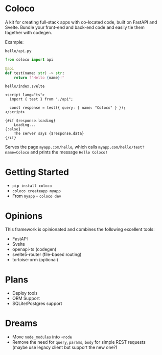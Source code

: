 # Coloco

A kit for creating full-stack apps with co-located code, built on FastAPI and Svelte.  Bundle your front-end and back-end code and easily tie them together with codegen.

Example:

`hello/api.py`
```python
from coloco import api

@api
def test(name: str) -> str:
    return f"Hello {name}!"

```

`hello/index.svelte`
```svelte
<script lang="ts">
  import { test } from "./api";

  const response = test({ query: { name: "Coloco" } });
</script>

{#if $response.loading}
    Loading...
{:else}
    The server says {$response.data}
{/if}
```

Serves the page `myapp.com/hello`, which calls `myapp.com/hello/test?name=Coloco` and prints the message `Hello Coloco!`

# Getting Started

 * `pip install coloco`
 * `coloco createapp myapp`
 * From `myapp` - `coloco dev`

# Opinions

This framework is opinionated and combines the following excellent tools:
 * FastAPI
 * Svelte
 * openapi-ts (codegen)
 * svelte5-router (file-based routing)
 * tortoise-orm (optional)

# Plans
 * Deploy tools
 * ORM Support
 * SQLite/Postgres support

# Dreams
 * Move `node_modules` into `+node`
 * Remove the need for `query`, `params`, `body` for simple REST requests (maybe use legacy client but support the new one?)